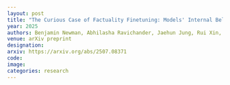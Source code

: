 ```yaml
---
layout: post
title: "The Curious Case of Factuality Finetuning: Models' Internal Beliefs Can Improve Factuality"
year: 2025
authors: Benjamin Newman, Abhilasha Ravichander, Jaehun Jung, Rui Xin, Hamish Ivison, Yegor Kuznetsov, Pang Wei Koh, and Yejin Choi
venue: arXiv preprint
designation: 
arxiv: https://arxiv.org/abs/2507.08371
code: 
image:
categories: research
---
```


